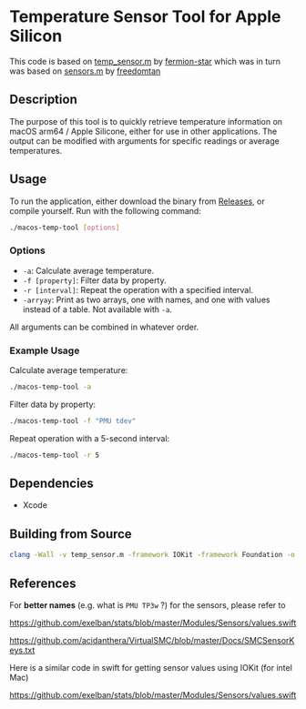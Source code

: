 # Temperature Sensor Tool for Apple Silicon
This code is based on [temp_sensor.m](https://github.com/fermion-star/apple_sensors/temp_sensor.m) by [fermion-star](https://github.com/fermion-star) which was in turn was based on [sensors.m](https://github.com/freedomtan/sensors/blob/master/sensors/sensors.m) by [freedomtan](https://github.com/freedomtan)

## Description
The purpose of this tool is to quickly retrieve temperature information on macOS arm64 / Apple Silicone, either for use in other applications. The output can be modified with arguments for specific readings or average temperatures.

## Usage
To run the application, either download the binary from [Releases](https://github.com/Cliffback/macos-temp-tool/releases/latest), or compile yourself.
Run with the following command:
```bash
./macos-temp-tool [options]
```
### Options
- `-a`: Calculate average temperature.
- `-f [property]`: Filter data by property.
- `-r [interval]`: Repeat the operation with a specified interval.
- `-arryay`: Print as two arrays, one with names, and one with values instead of a table. Not available with `-a`.

All arguments can be combined in whatever order.

### Example Usage
Calculate average temperature:
```bash
./macos-temp-tool -a
```
Filter data by property:
```bash
./macos-temp-tool -f "PMU tdev"
```
Repeat operation with a 5-second interval:

```bash
./macos-temp-tool -r 5
```
## Dependencies
- Xcode

## Building from Source
```bash
clang -Wall -v temp_sensor.m -framework IOKit -framework Foundation -o macos-temp-tool
```

## References

For **better names** (e.g. what is `PMU TP3w` ?) for the sensors, please refer to

https://github.com/exelban/stats/blob/master/Modules/Sensors/values.swift

https://github.com/acidanthera/VirtualSMC/blob/master/Docs/SMCSensorKeys.txt

Here is a similar code in swift for getting sensor values using IOKit (for intel Mac)

https://github.com/exelban/stats/blob/master/Modules/Sensors/values.swift
